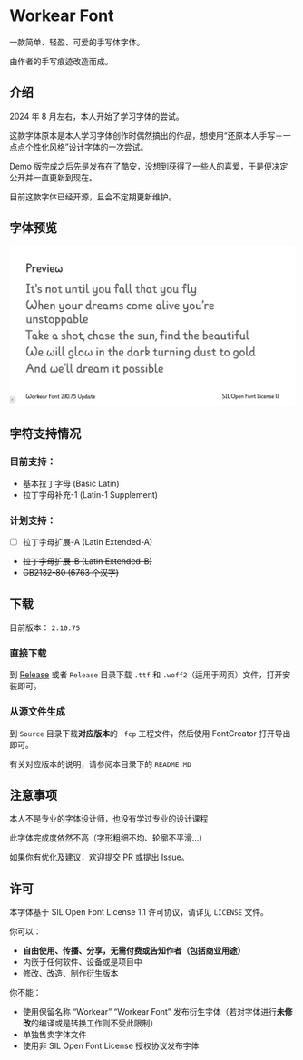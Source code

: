 # Workear Font
一款简单、轻盈、可爱的手写体字体。

由作者的手写痕迹改造而成。

## 介绍
2024 年 8 月左右，本人开始了学习字体的尝试。

这款字体原本是本人学习字体创作时偶然搞出的作品，想使用“还原本人手写＋一点点个性化风格”设计字体的一次尝试。

Demo 版完成之后先是发布在了酷安，没想到获得了一些人的喜爱，于是便决定公开并一直更新到现在。

目前这款字体已经开源，且会不定期更新维护。

## 字体预览
![](https://raw.githubusercontent.com/Workear34/Workear-Font/main/Docs/Preview.png)

## 字符支持情况

### 目前支持：
- 基本拉丁字母 (Basic Latin)
- 拉丁字母补充-1 (Latin-1 Supplement)

### 计划支持：
- [ ] 拉丁字母扩展-A (Latin Extended-A)
- ~~拉丁字母扩展-B (Latin Extended-B)~~
- ~~GB2132-80 (6763 个汉字)~~

## 下载
目前版本： `2.10.75`
### 直接下载
到 [Release](https://github.com/Workear34/Workear-Font/releases/latest) 或者 `Release` 目录下载 `.ttf` 和 `.woff2`（适用于网页）文件，打开安装即可。

### 从源文件生成
到 `Source` 目录下载**对应版本**的 `.fcp` 工程文件，然后使用 FontCreator 打开导出即可。

有关对应版本的说明，请参阅本目录下的 `README.MD`

## 注意事项
本人不是专业的字体设计师，也没有学过专业的设计课程

此字体完成度依然不高（字形粗细不均、轮廓不平滑...）

如果你有优化及建议，欢迎提交 PR 或提出 Issue。

## 许可
本字体基于 SIL Open Font License 1.1 许可协议，请详见 `LICENSE` 文件。

你可以：
- **自由使用、传播、分享，无需付费或告知作者（包括商业用途）**
- 内嵌于任何软件、设备或是项目中
- 修改、改造、制作衍生版本

你不能：
- 使用保留名称 “Workear” “Workear Font” 发布衍生字体（若对字体进行**未修改**的编译或是转换工作则不受此限制）
- 单独售卖字体文件
- 使用非 SIL Open Font License 授权协议发布字体
